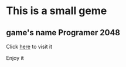 # This is a small geme

## game's name Programer 2048

Click [here](https://kingfish404.github.io/Programer-2048/) to visit it  

Enjoy it